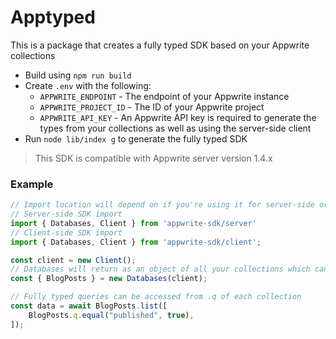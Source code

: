 # Apptyped

This is a package that creates a fully typed SDK based on your Appwrite collections

- Build using `npm run build`
- Create `.env` with the following:
  - `APPWRITE_ENDPOINT` - The endpoint of your Appwrite instance
  - `APPWRITE_PROJECT_ID` - The ID of your Appwrite project
  - `APPWRITE_API_KEY` - An Appwrite API key is required to generate the types from your collections as well as using the server-side client
- Run `node lib/index g` to generate the fully typed SDK

> This SDK is compatible with Appwrite server version 1.4.x

### Example

```typescript
// Import location will depend on if you're using it for server-side or client-side
// Server-side SDK import
import { Databases, Client } from 'appwrite-sdk/server'
// Client-side SDK import
import { Databases, Client } from 'appwrite-sdk/client';

const client = new Client();
// Databases will return as an object of all your collections which can be access as shown below
const { BlogPosts } = new Databases(client);

// Fully typed queries can be accessed from .q of each collection
const data = await BlogPosts.list([
    BlogPosts.q.equal("published", true),
]);
```
